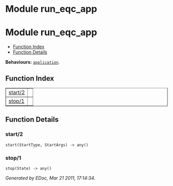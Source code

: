 Module run_eqc_app
==================


<h1>Module run_eqc_app</h1>

* [Function Index](#index)
* [Function Details](#functions)






__Behaviours:__ [`application`](application.md).

<h2><a name="index">Function Index</a></h2>



<table width="100%" border="1" cellspacing="0" cellpadding="2" summary="function index"><tr><td valign="top"><a href="#start-2">start/2</a></td><td></td></tr><tr><td valign="top"><a href="#stop-1">stop/1</a></td><td></td></tr></table>


<a name="functions"></a>


<h2>Function Details</h2>


<a name="start-2"></a>


<h3>start/2</h3>





`start(StartType, StartArgs) -> any()`


<a name="stop-1"></a>


<h3>stop/1</h3>





`stop(State) -> any()`



_Generated by EDoc, Mar 21 2011, 17:14:34._